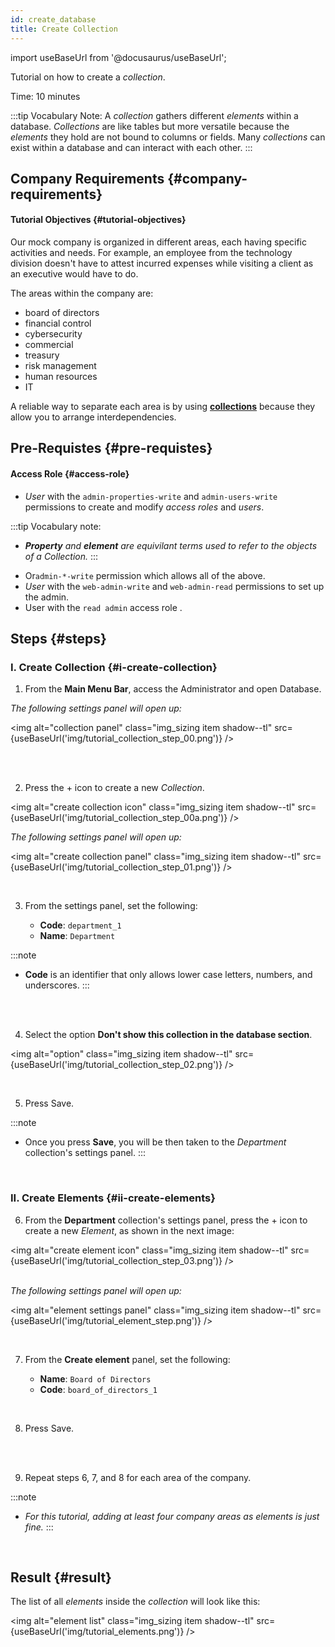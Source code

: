 ```yaml
---
id: create_database
title: Create Collection
---
```

import useBaseUrl from '@docusaurus/useBaseUrl'; 

Tutorial on how to create a _collection_.

Time: 10 minutes

:::tip Vocabulary Note:
A _collection_ gathers different _elements_ within a database. _Collections_ are like tables but more versatile because the _elements_ they hold are not bound to columns or fields. Many _collections_ can exist within a database and can interact with each other.
:::

## Company Requirements {#company-requirements}
#### Tutorial Objectives {#tutorial-objectives}
Our mock company is organized in different areas, each having specific activities and needs. For example, an employee from the technology division doesn't have to attest incurred expenses while visiting a client as an executive would have to do.<br/>

The areas within the company are:

- board of directors
- financial control
- cybersecurity
- commercial
- treasury
- risk management
- human resources
- IT

A reliable way to separate each area is by using [**collections**](../../documentation/admin/database/admin_collections) because they allow you to arrange interdependencies.

## Pre-Requistes {#pre-requistes}
#### Access Role {#access-role}

* _User_ with the `admin-properties-write` and `admin-users-write` permissions to create and modify _access roles_ and _users_. 

:::tip Vocabulary note:
- _**Property** and **element** are equivilant terms used to refer to the objects of a Collection._
:::
* Or`admin-*-write` permission which allows all of the above. 
* _User_ with the `web-admin-write` and `web-admin-read` permissions to set up the admin.
* User with the `read admin` access role .

## Steps {#steps}
### I. Create Collection {#i-create-collection}
<div class="alert alert--secondary">

1. From the **Main Menu Bar**, access the <span class="badge badge--primary">Administrator</span> and open <span class="badge badge--primary">Database</span>.

  _The following settings panel will open up:_

<img alt="collection panel" class="img_sizing item shadow--tl" src={useBaseUrl('img/tutorial_collection_step_00.png')} />
<br/>

</div>
<br></br>

<div class="alert alert--secondary">

2. Press the <span class="badge badge--primary">+</span> icon to create a new _Collection_.

<img alt="create collection icon" class="img_sizing item shadow--tl" src={useBaseUrl('img/tutorial_collection_step_00a.png')} /> 
<br/>

_The following settings panel will open up:_

<img alt="create collection panel" class="img_sizing item shadow--tl" src={useBaseUrl('img/tutorial_collection_step_01.png')} /> 
<br/>

</div>
<br/>

<div class="alert alert--secondary">

3. From the settings panel, set the following:

    - **Code**: `department_1`
    - **Name**: `Department`

:::note 
- **Code** is an identifier that only allows lower case letters, numbers, and underscores.
:::

</div>
<br></br>

<div class="alert alert--secondary">

4. Select the option **Don't show this collection in the database section**.

<img alt="option" class="img_sizing item shadow--tl" src={useBaseUrl('img/tutorial_collection_step_02.png')} /> 
<br/>

</div>
<br/>

<div class="alert alert--secondary">

5. Press <span class="badge badge--primary">Save</span>.

:::note
- Once you press **Save**, you will be then taken to the _Department_ collection's settings panel.
:::

</div>
<br/>

### II. Create Elements {#ii-create-elements}

<div class="alert alert--secondary">

6. From the **Department** collection's settings panel, press the <span class="badge badge--primary">+</span> icon to create a new _Element_, as shown in the next image:

<img alt="create element icon" class="img_sizing item shadow--tl" src={useBaseUrl('img/tutorial_collection_step_03.png')} />
<br/>
<br/>

_The following settings panel will open up:_

<img alt="element settings panel" class="img_sizing item shadow--tl" src={useBaseUrl('img/tutorial_element_step.png')} /> 
<br/>

</div>
<br/>

<div class="alert alert--secondary">

7. From the **Create element** panel, set the following: 

    - **Name**: `Board of Directors`
    - **Code**: `board_of_directors_1`

</div>
<br/>

<div class="alert alert--secondary">

8. Press <span class="badge badge--primary">Save</span>.

</div>
<br></br>

<div class="alert alert--secondary">

9. Repeat steps 6, 7, and 8 for each area of the company.<br/>

:::note 
- _For this tutorial, adding at least four company areas as elements is just fine._
:::

</div>
<br/>

## Result {#result}
The list of all _elements_ inside the _collection_ will look like this:

<img alt="element list" class="img_sizing item shadow--tl" src={useBaseUrl('img/tutorial_elements.png')} /> 
<br/>
